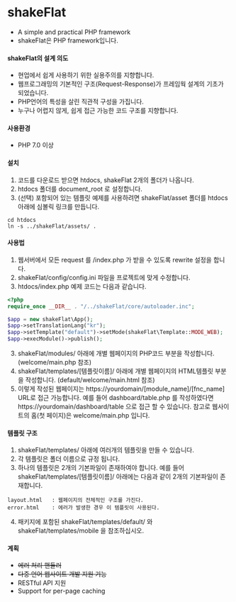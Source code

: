 # shakeFlat
- A simple and practical PHP framework
- shakeFlat은 PHP framework입니다.

#### shakeFlat의 설계 의도
- 현업에서 쉽게 사용하기 위한 실용주의를 지향합니다.
- 웹프로그래밍의 기본적인 구조(Request-Response)가 프레임웍 설계의 기초가 되었습니다.
- PHP언어의 특성을 살린 직관적 구성을 가집니다.
- 누구나 어렵지 않게, 쉽게 접근 가능한 코드 구조를 지향합니다.

#### 사용환경
- PHP 7.0 이상

#### 설치
1. 코드를 다운로드 받으면 htdocs, shakeFlat 2개의 폴더가 나옵니다.
2. htdocs 폴더를 document_root 로 설정합니다.
3. (선택) 포함되어 있는 템플릿 예제를 사용하려면 shakeFlat/asset 폴더를 htdocs 아래에 심볼릭 링크를 만듭니다.
```
cd htdocs
ln -s ../shakeFlat/assets/ .
```

#### 사용법
1. 웹서버에서 모든 request 를 /index.php 가 받을 수 있도록 rewrite 설정을 합니다.
2. shakeFlat/config/config.ini 파일을 프로젝트에 맞게 수정합니다.
3. htdocs/index.php 예제 코드는 다음과 같습니다.
```php
<?php
require_once __DIR__ . "/../shakeFlat/core/autoloader.inc";

$app = new shakeFlat\App();
$app->setTranslationLang("kr");
$app->setTemplate("default")->setMode(shakeFlat\Template::MODE_WEB);
$app->execModule()->publish();
```
3. shakeFlat/modules/ 아래에 개별 웹페이지의 PHP코드 부분을 작성합니다. (welcome/main.php 참조)
4. shakeFlat/templates/[템플릿이름]/ 아래에 개별 웹페이지의 HTML템플릿 부분을 작성합니다. (default/welcome/main.html 참조)
5. 이렇게 작성된 웹페이지는 https://yourdomain/[module_name]/[fnc_name] URL로 접근 가능합니다.
       예를 들어 dashboard/table.php 를 작성하였다면 https://yourdomain/dashboard/table 으로 접근 할 수 있습니다.
       참고로 웹사이트의 홈(첫 페이지)은 welcome/main.php 입니다.

#### 템플릿 구조
1. shakeFlat/templates/ 아래에 여러개의 템플릿을 만들 수 있습니다.
2. 각 템플릿은 폴더 이름으로 규정 됩니다.
3. 하나의 템플릿은 2개의 기본파일이 존재하여야 합니다.
        예를 들어 shakeFlat/templates/[템플릿이름]/ 아래에는 다음과 같이 2개의 기본파일이 존재합니다.
```
layout.html   : 웹페이지의 전체적인 구조를 가진다.
error.html    : 에러가 발생한 경우 이 템플릿이 사용된다.
```
4. 패키지에 포함된 shakeFlat/templates/default/ 와 shakeFlat/templates/mobile 을 참조하십시오.

#### 계획
- ~~에러 처리 핸들러~~
- ~~다중 언어 웹사이트 개발 지원 기능~~
- RESTful API 지원
- Support for per-page caching